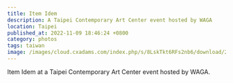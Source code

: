 ```yaml
---
title: Item Idem
description: A Taipei Contemporary Art Center event hosted by WAGA
location: Taipei
published_at: 2022-11-09 18:46:24 +0800
category: photos
tags: taiwan
image: /images/cloud.cxadams.com/index.php/s/8LskTkt6RFs2nb6/download/20200802-0034_Taipei_WAGA_L1001000-0.jpg
---
```


Item Idem at a Taipei Contemporary Art Center event hosted by WAGA.
